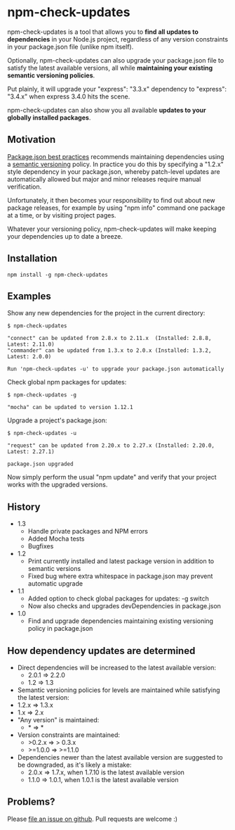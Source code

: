 npm-check-updates
=================

npm-check-updates is a tool that allows you to **find all updates to
dependencies** in your Node.js project, regardless of any version
constraints in your package.json file (unlike npm itself).

Optionally, npm-check-updates can also upgrade your package.json file to
satisfy the latest available versions, all while **maintaining your
existing semantic versioning policies**.

Put plainly, it will upgrade your "express": "3.3.x" dependency to
"express": "3.4.x" when express 3.4.0 hits the scene.

npm-check-updates can also show you all available **updates to your globally
installed packages**.

Motivation
--------------

[Package.json best practices](http://blog.nodejitsu.com/package-dependencies-done-right)
recommends maintaining dependencies using a [semantic versioning](http://semver.org/)
policy. In practice you do this by specifying a "1.2.x" style dependency
in your package.json, whereby patch-level updates are automatically allowed
but major and minor releases require manual verification.

Unfortunately, it then becomes your responsibility to find out about new
package releases, for example by using "npm info" command one package at a time,
or by visiting project pages.

Whatever your versioning policy, npm-check-updates will make keeping your
dependencies up to date a breeze.


Installation
--------------

```
npm install -g npm-check-updates
```

Examples
--------------

Show any new dependencies for the project in the current directory:
```
$ npm-check-updates

"connect" can be updated from 2.8.x to 2.11.x  (Installed: 2.8.8, Latest: 2.11.0)
"commander" can be updated from 1.3.x to 2.0.x (Installed: 1.3.2, Latest: 2.0.0)

Run 'npm-check-updates -u' to upgrade your package.json automatically
```

Check global npm packages for updates:
```
$ npm-check-updates -g

"mocha" can be updated to version 1.12.1
```

Upgrade a project's package.json:
```
$ npm-check-updates -u

"request" can be updated from 2.20.x to 2.27.x (Installed: 2.20.0, Latest: 2.27.1)

package.json upgraded
```

Now simply perform the usual "npm update" and verify that your project
works with the upgraded versions.

History
--------------

- 1.3
  - Handle private packages and NPM errors
  - Added Mocha tests
  - Bugfixes
- 1.2
  - Print currently installed and latest package version in addition to semantic versions
  - Fixed bug where extra whitespace in package.json may prevent automatic upgrade
- 1.1
  - Added option to check global packages for updates: -g switch
  - Now also checks and upgrades devDependencies in package.json
- 1.0
  - Find and upgrade dependencies maintaining existing versioning policy in package.json

How dependency updates are determined
--------------

- Direct dependencies will be increased to the latest available version:
  - 2.0.1 => 2.2.0
  - 1.2 => 1.3
-  Semantic versioning policies for levels are maintained while satisfying the latest version:
  - 1.2.x => 1.3.x
  - 1.x => 2.x
- "Any version" is maintained:
  - \* => \*
- Version constraints are maintained:
  - \>0.2.x => \> 0.3.x
  - \>=1.0.0 => >=1.1.0
- Dependencies newer than the latest available version are suggested to be downgraded, as it's likely a mistake:
  - 2.0.x => 1.7.x, when 1.7.10 is the latest available version
  - 1.1.0 => 1.0.1, when 1.0.1 is the latest available version

Problems?
--------------

Please [file an issue on github](https://github.com/tjunnone/npm-check-updates/issues).
Pull requests are welcome :)
